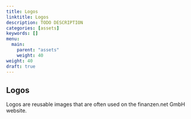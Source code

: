 ```yaml
---
title: Logos
linktitle: Logos
description: TODO DESCRIPTION
categories: [assets]
keywords: []
menu:
  main:
    parent: "assets"
    weight: 40
weight: 40
draft: true
---
```


## Logos

Logos are reusable images that are often used on the finanzen.net GmbH website.
